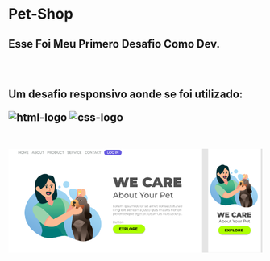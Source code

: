 <h1>Pet-Shop</h1>
<h2>Esse Foi Meu Primero Desafio Como Dev.<h2/>
<br>
<p>Um desafio responsivo aonde se foi utilizado:</p>
<img src="https://img.shields.io/badge/HTML-239120?style=for-the-badge&logo=html5&logoColor=white" alt="html-logo"/>
<img src="https://img.shields.io/badge/CSS-239120?&style=for-the-badge&logo=css3&logoColor=white" alt="css-logo"/>
<br>
<br>
<br> 
<img src="https://github.com/Jhow99/Pet-Shop/blob/master/projeto-pet-shop/assets/Captura%20de%20Tela%20(9).png?raw=true" alt="pet-logo"/>
